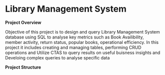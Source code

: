 # Library Management System 

**Project Overview**

Objective of this project is to design and query Library Management System database using SQL to analyse key metrics such as Book Availibility, member activity, return status, popular books, operational efficiency. In this project it includes creating and managing tables, performing CRUD operations and Utilize CTAS to query results on useful buisness insights and Develoing complex queries to analyse specific data

**Project Structure**

